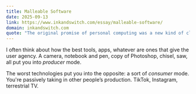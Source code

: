 ```yaml
---
title: Malleable Software
date: 2025-09-13
link: https://www.inkandswitch.com/essay/malleable-software/
domain: inkandswitch.com
quote: "The original promise of personal computing was a new kind of clay—a malleable material that users could reshape at will. Instead, we got appliances: built far away, sealed, unchangeable. When your tools don’t work the way you need them to, you submit feedback and hope for the best. You’re forced to adapt your workflow to fit your software, when it should be the other way around."
---
```


I often think about how the best tools, apps, whatever are ones that give the user agency. A camera, notebook and pen, copy of Photoshop, chisel, saw, all put you into _producer_ mode.

The worst technologies put you into the opposite: a sort of _consumer_ mode. You're passively taking in other people’s production. TikTok, Instagram, terrestrial TV.
